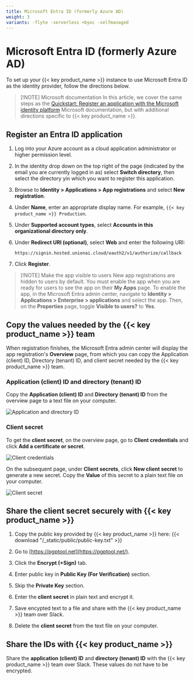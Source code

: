 ```yaml
---
title: Microsoft Entra ID (formerly Azure AD)
weight: 3
variants: -flyte -serverless +byoc -selfmanaged
---
```


# Microsoft Entra ID (formerly Azure AD)

To set up your {{< key product_name >}} instance to use Microsoft Entra ID as the identity provider, follow the directions below.

> [!NOTE] Microsoft documentation
> In this article, we cover the same steps as the
> [Quickstart: Register an application with the Microsoft identity platform](https://learn.microsoft.com/en-us/entra/identity-platform/quickstart-register-app) Microsoft documentation, but with additional directions specific
> to {{< key product_name >}}.

## Register an Entra ID application

1. Log into your Azure account as a cloud application administrator or higher permission level.

1. In the identity drop down on the top right of the page (indicated by the email you are currently logged in as) select **Switch directory**, then select the directory yin which you want to register this application.

1. Browse to **Identity > Applications > App registrations** and select **New registration**.

1. Under **Name**, enter an appropriate display name. For example, `{{< key product_name >}} Production`.

1. Under **Supported account types**, select **Accounts in this organizational directory only**.

1. Under **Redirect URI (optional)**, select **Web** and enter the following URI:

   `https://signin.hosted.unionai.cloud/oauth2/v1/authorize/callback`

1. Click **Register**.

> [!NOTE] Make the app visible to users
> New app registrations are hidden to users by default. You must enable the app when you are ready for
> users to see the app on their **My Apps** page.
> To enable the app, in the Microsoft Entra admin center, navigate to
> **Identity > Applications > Enterprise > applications** and select the app.
> Then, on the **Properties** page, toggle **Visible to users?** to **Yes**.

## Copy the values needed by the {{< key product_name >}} team

When registration finishes, the Microsoft Entra admin center will display the app registration's **Overview** page, from which you can copy the Application (client) ID, Directory (tenant) ID, and client secret needed by the {{< key product_name >}} team.

### Application (client) ID and directory (tenant) ID

Copy the **Application (client) ID** and **Directory (tenant) ID** from the overview page to a text file on your computer.

![Application and directory ID](../../_static/images/user-guide/data-plane-setup/single-sign-on-setup/microsoft-entra-id/entra-id-application-and-directory-id.png)

### Client secret

To get the **client secret**, on the overview page, go to **Client credentials** and click **Add a certificate or secret**.

![Client credentials](../../_static/images/user-guide/data-plane-setup/single-sign-on-setup/microsoft-entra-id/entra-id-client-credentials.png)

On the subsequent page, under **Client secrets**, click **New client secret** to generate a new secret.
Copy the **Value** of this secret to a plain text file on your computer.

![Client secret](../../_static/images/user-guide/data-plane-setup/single-sign-on-setup/microsoft-entra-id/entra-id-client-secret.png)

## Share the client secret securely with {{< key product_name >}}

1. Copy the public key provided by {{< key product_name >}} here: {{< download "/_static/public/public-key.txt" >}}

2. Go to [https://pgptool.net](https://pgptool.net/).

3. Click the **Encrypt (+Sign)** tab.

4. Enter public key in **Public Key (For Verification)** section.

5. Skip the **Private Key** section.

6. Enter the **client secret** in plain text and encrypt it.

7. Save encypted text to a file and share with the {{< key product_name >}} team over Slack.

8. Delete the **client secret** from the text file on your computer.

## Share the IDs with {{< key product_name >}}

Share the **application (client) ID** and **directory (tenant) ID** with the {{< key product_name >}} team over Slack.
These values do not have to be encrypted.
